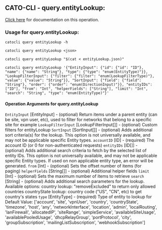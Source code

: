 
## CATO-CLI - query.entityLookup:
[Click here](https://api.catonetworks.com/documentation/#query-entityLookup) for documentation on this operation.

### Usage for query.entityLookup:

`catocli query entityLookup -h`

`catocli query entityLookup <json>`

`catocli query entityLookup "$(cat < entityLookup.json)"`

`catocli query entityLookup '{"EntityInput": {"id": {"id": "ID"}, "name": {"name": "String"}, "type": {"type": "enum(EntityType)"}}, "LookupFilterInput": {"filter": {"filter": "enum(LookupFilterType)"}, "value": {"value": "String"}}, "SortInput": {"field": {"field": "String"}, "order": {"order": "enum(DirectionInput)"}}, "entityIDs": ["ID"], "from": "Int", "helperFields": ["String"], "limit": "Int", "search": "String", "type": "enum(EntityType)"}'`

#### Operation Arguments for query.entityLookup ####
`EntityInput` [EntityInput] - (optional) Return items under a parent entity (can be site, vpn user, etc),
used to filter for networks that belong to a specific site for example 
`LookupFilterInput` [LookupFilterInput[]] - (optional) Custom filters for entityLookup 
`SortInput` [SortInput[]] - (optional) Adds additional sort criteria(s) for the lookup.
This option is not universally available, and may not be applicable specific Entity types. 
`accountID` [ID] - (required) The account ID (or 0 for non-authenticated requests) 
`entityIDs` [ID[]] - (optional) Adds additional search criteria to fetch by the selected list of entity IDs. This option is not
universally available, and may not be applicable specific Entity types. If used on non applicable entity
type, an error will be generated. 
`from` [Int] - (optional) Sets the offset number of items (for paging) 
`helperFields` [String[]] - (optional) Additional helper fields 
`limit` [Int] - (optional) Sets the maximum number of items to retrieve 
`search` [String] - (optional) Adds additional search parameters for the lookup. Available options:
country lookup: "removeExcluded" to return only allowed countries
countryState lookup: country code ("US", "CN", etc) to get country's states 
`type` [EntityType] - (required) Type of entity to lookup for Default Value: ['account', 'site', 'vpnUser', 'country', 'countryState', 'timezone', 'host', 'any', 'networkInterface', 'location', 'admin', 'localRouting', 'lanFirewall', 'allocatedIP', 'siteRange', 'simpleService', 'availableSiteUsage', 'availablePooledUsage', 'dhcpRelayGroup', 'portProtocol', 'city', 'groupSubscription', 'mailingListSubscription', 'webhookSubscription']
